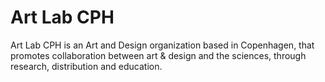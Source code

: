 # **Art Lab CPH**

Art Lab CPH is an Art and Design organization based in Copenhagen,
that promotes collaboration between art & design and the sciences,
through research, distribution and education.


